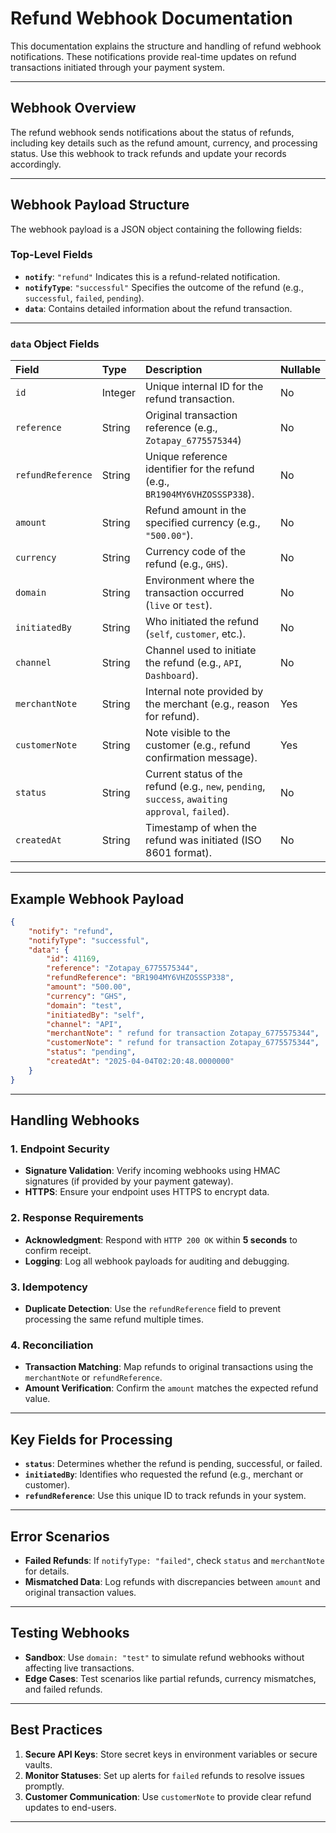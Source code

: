 # Refund Webhook Documentation

This documentation explains the structure and handling of refund webhook notifications. These notifications provide real-time updates on refund transactions initiated through your payment system.

---

## **Webhook Overview**

The refund webhook sends notifications about the status of refunds, including key details such as the refund amount, currency, and processing status. Use this webhook to track refunds and update your records accordingly.

---

## **Webhook Payload Structure**

The webhook payload is a JSON object containing the following fields:

### Top-Level Fields

- **`notify`**: `"refund"`
Indicates this is a refund-related notification.
- **`notifyType`**: `"successful"`
Specifies the outcome of the refund (e.g., `successful`, `failed`, `pending`).
- **`data`**:
Contains detailed information about the refund transaction.

---

### **`data` Object Fields**

| Field | Type | Description | Nullable |
| :-- | :-- | :-- | :-- |
| `id` | Integer | Unique internal ID for the refund transaction. | No |
| `reference` | String | Original transaction reference (e.g., `Zotapay_6775575344`) | No |
| `refundReference` | String | Unique reference identifier for the refund (e.g., `BR1904MY6VHZOSSSP338`). | No |
| `amount` | String | Refund amount in the specified currency (e.g., `"500.00"`). | No |
| `currency` | String | Currency code of the refund (e.g., `GHS`). | No |
| `domain` | String | Environment where the transaction occurred (`live` or `test`). | No |
| `initiatedBy` | String | Who initiated the refund (`self`, `customer`, etc.). | No |
| `channel` | String | Channel used to initiate the refund (e.g., `API`, `Dashboard`). | No |
| `merchantNote` | String | Internal note provided by the merchant (e.g., reason for refund). | Yes |
| `customerNote` | String | Note visible to the customer (e.g., refund confirmation message). | Yes |
| `status` | String | Current status of the refund (e.g., `new`, `pending`, `success`, `awaiting approval`, `failed`). | No |
| `createdAt` | String | Timestamp of when the refund was initiated (ISO 8601 format). | No |

---

## **Example Webhook Payload**

```json
{
    "notify": "refund",
    "notifyType": "successful",
    "data": {
        "id": 41169,
        "reference": "Zotapay_6775575344",
        "refundReference": "BR1904MY6VHZOSSSP338",
        "amount": "500.00",
        "currency": "GHS",
        "domain": "test",
        "initiatedBy": "self",
        "channel": "API",
        "merchantNote": " refund for transaction Zotapay_6775575344",
        "customerNote": " refund for transaction Zotapay_6775575344",
        "status": "pending",
        "createdAt": "2025-04-04T02:20:48.0000000"
    }
}
```

---

## **Handling Webhooks**

### **1. Endpoint Security**

- **Signature Validation**: Verify incoming webhooks using HMAC signatures (if provided by your payment gateway).
- **HTTPS**: Ensure your endpoint uses HTTPS to encrypt data.


### **2. Response Requirements**

- **Acknowledgment**: Respond with `HTTP 200 OK` within **5 seconds** to confirm receipt.
- **Logging**: Log all webhook payloads for auditing and debugging.


### **3. Idempotency**

- **Duplicate Detection**: Use the `refundReference` field to prevent processing the same refund multiple times.


### **4. Reconciliation**

- **Transaction Matching**: Map refunds to original transactions using the `merchantNote` or `refundReference`.
- **Amount Verification**: Confirm the `amount` matches the expected refund value.

---

## **Key Fields for Processing**

- **`status`**: Determines whether the refund is pending, successful, or failed.
- **`initiatedBy`**: Identifies who requested the refund (e.g., merchant or customer).
- **`refundReference`**: Use this unique ID to track refunds in your system.

---

## **Error Scenarios**

- **Failed Refunds**: If `notifyType: "failed"`, check `status` and `merchantNote` for details.
- **Mismatched Data**: Log refunds with discrepancies between `amount` and original transaction values.

---

## **Testing Webhooks**

- **Sandbox**: Use `domain: "test"` to simulate refund webhooks without affecting live transactions.
- **Edge Cases**: Test scenarios like partial refunds, currency mismatches, and failed refunds.

---

## **Best Practices**

1. **Secure API Keys**: Store secret keys in environment variables or secure vaults.
2. **Monitor Statuses**: Set up alerts for `failed` refunds to resolve issues promptly.
3. **Customer Communication**: Use `customerNote` to provide clear refund updates to end-users.

---